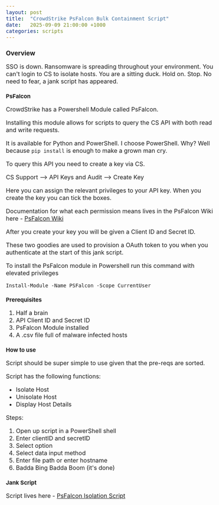 ```yaml
---
layout: post
title:  "CrowdStrike PsFalcon Bulk Containment Script"
date:   2025-09-09 21:00:00 +1000
categories: scripts
---
```


<style>
  body { font-size: 16px; }
  body {font-family: 'Inter', sans-serif}
  h1 { font-size: 19px !important; }
  h2 { font-size: 17px !important; }
  h3 { font-size: 15px !important; }
</style>

## Overview

SSO is down. Ransomware is spreading throughout your environment. You can't login to CS to isolate hosts. You are a sitting duck. Hold on. Stop. No need to fear, a jank script has appeared.

### PsFalcon 

CrowdStrike has a Powershell Module called PsFalcon.

Installing this module allows for scripts to query the CS API with both read and write requests.

It is available for Python and PowerShell. I choose PowerShell. Why? Well because ```pip install``` is enough to make a grown man cry.

To query this API you need to create a key via CS.

CS Support --> API Keys and Audit --> Create Key

Here you can assign the relevant privileges to your API key. When you create the key you can tick the boxes.

Documentation for what each permission means lives in the PsFalcon Wiki here - [PsFalcon Wiki](https://github.com/CrowdStrike/psfalcon/wiki)

After you create your key you will be given a Client ID and Secret ID. 

These two goodies are used to provision a OAuth token to you when you authenticate at the start of this jank script.

To install the PsFalcon module in Powershell run this command with elevated privileges

```Install-Module -Name PSFalcon -Scope CurrentUser```

### Prerequisites

1. Half a brain
2. API Client ID and Secret ID
3. PsFalcon Module installed
4. A .csv file full of malware infected hosts

### How to use

Script should be super simple to use given that the pre-reqs are sorted.

Script has the following functions:
- Isolate Host
- Unisolate Host
- Display Host Details

Steps:
1. Open up script in a PowerShell shell
2. Enter clientID and secretID
3. Select option
4. Select data input method
5. Enter file path or enter hostname
6. Badda Bing Badda Boom (it's done)

### Jank Script

Script lives here - [PsFalcon Isolation Script](https://github.com/lvl0socanalyst/Scripts/blob/main/psfalcon_isolation_script.ps1)
